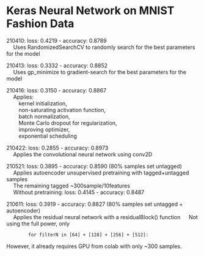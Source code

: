 # Keras Neural Network on MNIST Fashion Data

210410: loss: 0.4219 - accuracy: 0.8789<br/>
&ensp;&ensp; Uses RandomizedSearchCV to randomly search for the best parameters for the model

210413: loss: 0.3332 - accuracy: 0.8852<br/>
&ensp;&ensp; Uses gp_minimize to gradient-search for the best parameters for the model

210416: loss: 0.3150 - accuracy: 0.8867<br/>
&ensp;&ensp; Applies:<br/>
&ensp;&ensp;&ensp;&ensp; kernel initialization,<br/>
&ensp;&ensp;&ensp;&ensp; non-saturating activation function,<br/>
&ensp;&ensp;&ensp;&ensp; batch normalization,<br/>
&ensp;&ensp;&ensp;&ensp; Monte Carlo dropout for regularization,<br/>
&ensp;&ensp;&ensp;&ensp; improving optimizer,<br/>
&ensp;&ensp;&ensp;&ensp; exponential scheduling<br/>
            
210422: loss: 0.2855 - accuracy: 0.8973<br/>
&ensp;&ensp; Applies the convolutional neural network using conv2D

210521: loss: 0.3895 - accuracy: 0.8590 (80% samples set untagged)<br/>
&ensp;&ensp; Applies autoencoder unsupervised pretraining with tagged+untagged samples<br/>
&ensp;&ensp; The remaining tagged ~300sample/10features<br/>
&ensp;&ensp; Without pretraining: loss: 0.4145 - accuracy: 0.8487  

210611: loss: 0.3919 - accuracy: 0.8827 (80% samples set untagged + autoencoder)<br/>
&ensp;&ensp; Applies the residual neural network with a residualBlock() function
&ensp;&ensp; Not using the full power, only

            for filterN in [64] + [128] + [256] + [512]:

However, it already requires GPU from colab with only ~300 samples.
